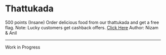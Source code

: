 # Thattukada

500 points (Insane)
Order delicious food from our thattukada and get a free flag. Note: Lucky customers get cashback offers.
[Click Here](https://mega.nz/file/Vz4ACDZA#pnAkhymzZ6OAns7Q3xWyIyTZ30nP7Dh6SsJqm9VdXfI)
Author: Nizam & Anil

---

Work in Progress
